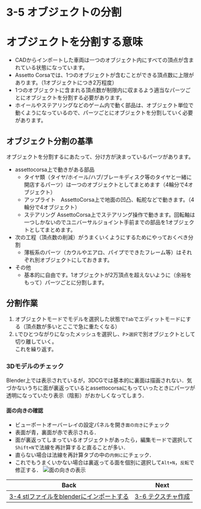 # 3-5 オブジェクトの分割

# オブジェクトを分割する意味
- CADからインポートした車両は一つのオブジェクト内にすべての頂点が含まれている状態になっています。
- Assetto Corsaでは、1つのオブジェクトが含むことができる頂点数に上限があります。（1オブジェクトにつき2万程度）
- 1つのオブジェクトに含まれる頂点数が制限内に収まるよう適当なパーツごとにオブジェクトを分割する必要があります。
- ホイールやステアリングなどのゲーム内で動く部品は、オブジェクト単位で動くようになっているので、パーツごとにオブジェクトを分割していく必要があります。
## オブジェクト分割の基準
オブジェクトを分割するにあたって、分け方が決まっているパーツがあります。  
- assettocorsa上で動きがある部品
  - タイヤ類（タイヤ/ホイール/ハブ/ブレーキディスク等のタイヤと一緒に開店するパーツ）は一つのオブジェクトとしてまとめます（4輪分で4オブジェクト）  
  - アップライト　AssettoCorsa上で地面の凹凸、転舵などで動きます。（4輪分で4オブジェクト）  
  - ステアリング AssettoCorsa上でステアリング操作で動きます。回転軸は一つしかないのでユニバーサルジョイント手前までの部品を1オブジェクトとしてまとめます。  
- 次の工程（頂点数の削減）がうまくいくようにするためにやっておくべき分割  
  - 薄板系のパーツ（カウルやエアロ、パイプでできたフレーム等）はそれぞれ別オブジェクトにしておきます。  
- その他  
  - 基本的に自由です。1オブジェクトが2万頂点を超えないように（余裕をもって）パーツごとに分割します。  
## 分割作業
1. オブジェクトモードでモデルを選択した状態で`Tab`でエディットモードにする（頂点数が多いとここで急に重たくなる）
1. `L`でひとつながりになったメッシュを選択し、`P`>`選択`で別オブジェクトとして切り離していく。   
これを繰り返す。

### 3Dモデルのチェック
Blender上では表示されているが，3DCGでは基本的に裏面は描画されない．気づかないうちに面が裏返っているとassettocorsaにもっていったときにパーツが透明になっていたり表示（陰影）がおかしくなってしまう．
#### 面の向きの確認
- ビューポートオーバーレイの設定パネルを開き`面の向き`にチェック  
- 表面が青，裏面が赤で表示される．  
- 面が裏返ってしまっているオブジェクトがあったら，編集モードで選択して`Shift+N`で法線を再計算すると直ることが多い．  
- 直らない場合は法線を再計算タブの中の`内側に`にチェック．  
- これでもうまくいかない場合は裏返ってる面を個別に選択して`Alt+N`，`反転`で修正する．
![面の向きの表示](https://user-images.githubusercontent.com/81402033/138587895-65162c80-0fd5-4077-ab3a-dd5638d09684.png)


| Back | Next |
|:---:|:---:|
| [3-4 stlファイルをblenderにインポートする](https://github.com/JSAE-ARCHIVES/MOD-Tutorial/blob/main/3%E7%AB%A0%203D%E3%83%A2%E3%83%87%E3%83%AB%E3%81%AE%E4%BD%9C%E6%88%90/3-4%20stl%E3%83%95%E3%82%A1%E3%82%A4%E3%83%AB%E3%82%92blender%E3%81%AB%E3%82%A4%E3%83%B3%E3%83%9D%E3%83%BC%E3%83%88%E3%81%99%E3%82%8B.md) | [3-6 テクスチャ作成](https://github.com/JSAE-ARCHIVES/MOD-Tutorial/blob/main/3%E7%AB%A0%203D%E3%83%A2%E3%83%87%E3%83%AB%E3%81%AE%E4%BD%9C%E6%88%90/3-6%20%E3%83%86%E3%82%AF%E3%82%B9%E3%83%81%E3%83%A3%E4%BD%9C%E6%88%90.md) |













